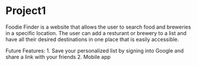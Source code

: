 # Project1

Foodie Finder is a website that allows the user to search food and breweries in a specific location. The user can add a resturant or brewery to a list and have all their desired destinations in one place that is easily accessible. 

Future Features: 
    1. Save your personalized list by signing into Google and share a link with your friends
    2. Mobile app